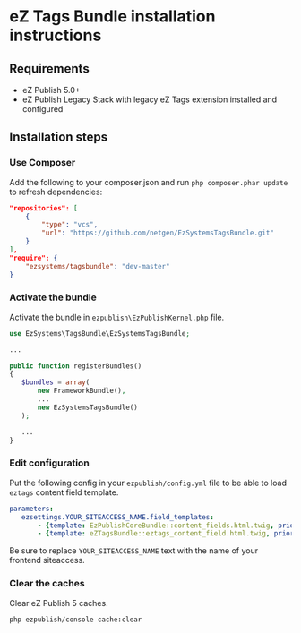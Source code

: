 eZ Tags Bundle installation instructions
========================================

Requirements
------------

* eZ Publish 5.0+
* eZ Publish Legacy Stack with legacy eZ Tags extension installed and configured

Installation steps
------------------

### Use Composer

Add the following to your composer.json and run `php composer.phar update` to refresh dependencies:

```json
"repositories": [
    {
        "type": "vcs",
        "url": "https://github.com/netgen/EzSystemsTagsBundle.git"
    }
],
"require": {
    "ezsystems/tagsbundle": "dev-master"
}
```

### Activate the bundle

Activate the bundle in `ezpublish\EzPublishKernel.php` file.

```php
use EzSystems\TagsBundle\EzSystemsTagsBundle;

...

public function registerBundles()
{
   $bundles = array(
       new FrameworkBundle(),
       ...
       new EzSystemsTagsBundle()
   );

   ...
}
```

### Edit configuration

Put the following config in your `ezpublish/config.yml` file to be able to load `eztags` content field template.

```yml
parameters:
   ezsettings.YOUR_SITEACCESS_NAME.field_templates:
       - {template: EzPublishCoreBundle::content_fields.html.twig, priority: 0}
       - {template: eZTagsBundle::eztags_content_field.html.twig, priority: 0}
```

Be sure to replace `YOUR_SITEACCESS_NAME` text with the name of your frontend siteaccess.

### Clear the caches

Clear eZ Publish 5 caches.

```bash
php ezpublish/console cache:clear
```
